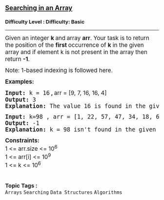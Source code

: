 <h2><a href="https://www.geeksforgeeks.org/problems/searching-a-number0324/1?page=1&category=Arrays,Java&sortBy=difficulty">Searching in an Array</a></h2><h3>Difficulty Level : Difficulty: Basic</h3><hr><div class="problems_problem_content__Xm_eO"><p><span style="font-size: 14pt;">Given an integer <strong>k </strong>and<strong> </strong>array&nbsp;<strong>arr</strong>. Your task is to return the position of the <strong>first </strong>occurrence of <strong>k</strong> in the given array and if element k is not present in the array then return <strong>-1</strong>.</span></p>
<p><span style="font-size: 14pt;">Note: 1-based indexing is followed here.</span></p>
<p><span style="font-size: 14pt;"><strong>Examples:</strong></span></p>
<pre><span style="font-size: 14pt;"><strong>Input: </strong>k = 16<strong style="font-family: -apple-system, BlinkMacSystemFont, 'Segoe UI', Roboto, Oxygen, Ubuntu, Cantarell, 'Open Sans', 'Helvetica Neue', sans-serif;"> , </strong><span style="font-family: -apple-system, BlinkMacSystemFont, 'Segoe UI', Roboto, Oxygen, Ubuntu, Cantarell, 'Open Sans', 'Helvetica Neue', sans-serif;">arr = [9, 7, 16, 16, 4]<br></span></span><span style="font-size: 14pt;"><strong>Output:</strong> 3
<strong>Explanation:</strong> The value 16 is found in the given array at positions 3 and 4, with position 3 being the first occurrence.
</span></pre>
<pre><span style="font-size: 14pt;"><strong>Input:</strong> k=98 , arr = [1, 22, 57, 47, 34, 18, 66]
<strong>Output:</strong> -1
<strong>Explanation:</strong> k = 98 isn't found in the given array.
</span></pre>
<p><span style="font-size: 14pt;"><strong>Constraints:</strong><br>1 &lt;= arr.size &lt;= 10<sup>6</sup><br>1 &lt;= arr[i] &lt;= 10<sup>9<br></sup>1 &lt;= k &lt;= 10<sup>6</sup></span></p></div><br><p><span style=font-size:18px><strong>Topic Tags : </strong><br><code>Arrays</code>&nbsp;<code>Searching</code>&nbsp;<code>Data Structures</code>&nbsp;<code>Algorithms</code>&nbsp;